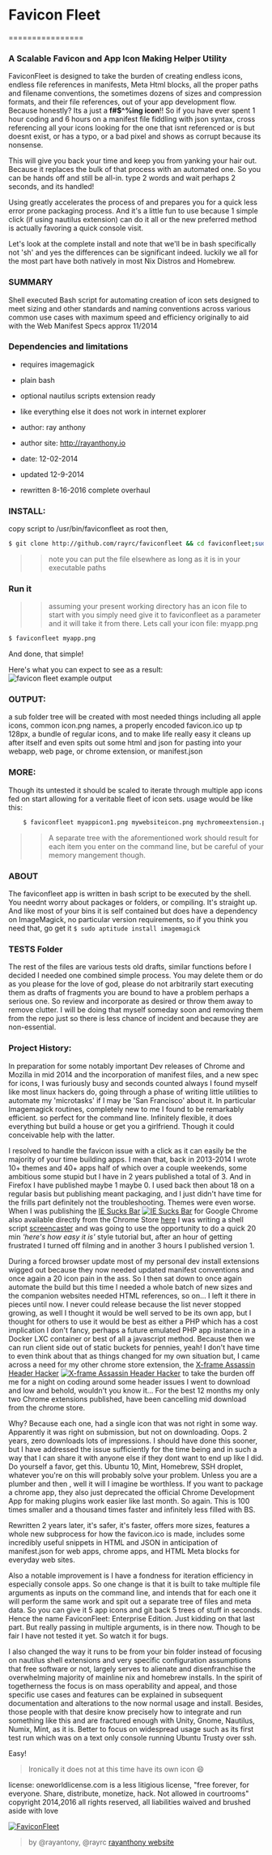 # Favicon Fleet
================

### A Scalable Favicon and App Icon Making Helper Utility

FaviconFleet is designed to take the burden of creating endless icons, endless file references in manifests, Meta Html blocks, all the proper paths and filename conventions, the sometimes dozens of sizes and compression formats, and their  file references, out of your app development flow. Because honestly? Its a just a **f#$^%ing icon**!! So if you have ever spent 1 hour coding and 6 hours on a manifest file fiddling with json syntax, cross referencing all your icons looking for the one that isnt referenced or is but doesnt exist, or has a typo, or a bad pixel and shows as corrupt because its nonsense. 

This will give you back your time and keep you from yanking your hair out. Because it replaces the bulk of that process with an automated one. So you can be hands off and still be all-in. type 2 words and wait perhaps 2 seconds, and its handled! 

Using greatly accelerates the process of and prepares you for a quick less error prone packaging process. And it's a little fun to use because 1 simple click (if using nautilus extension) can do it all or the new preferred method is actually favoring a quick console visit.

Let's look at the complete install and note that we'll be in bash specifically not 'sh' and yes the differences can be significant indeed. luckily we all for the most part have both natively in most Nix Distros and Homebrew. 


### SUMMARY
Shell executed Bash script for automating creation of icon sets designed to meet sizing and other standards and naming conventions across various common use cases with maximum speed and efficiency originally to aid with the Web Manifest Specs approx 11/2014

### Dependencies and limitations
* requires imagemagick 
* plain bash 
* optional nautilus scripts extension ready
* like everything else it does not work in internet explorer
 
* author: ray anthony 
* author site: http://rayanthony.io
* date: 12-02-2014
* updated 12-9-2014
* rewritten 8-16-2016 complete overhaul 

### INSTALL:
 copy script to /usr/bin/faviconfleet as root then,
 
```bash
$ git clone http://github.com/rayrc/faviconfleet && cd faviconfleet;sudo chown root:root faviconfleet && sudo chmod +x faviconfleet && sudo cp -a faviconfleet /usr/bin/faviconfleet
```

>>note you can put the file elsewhere as long as it is in your executable paths


### Run it
>>assuming your present working directory has an icon file to start with you simply need give it to faviconfleet as a parameter and it will take it from there. Lets call your icon file: myapp.png

```sh
$ faviconfleet myapp.png
```

And done, that simple!

Here's what you can expect to see as a result: ![favicon fleet example output](https://raw.githubusercontent.com/rayrc/faviconfleet/master/faviconfleet.png)

### OUTPUT:
   a sub folder tree will be created with most needed things including all apple icons, common icon.png names, a properly encoded favicon.ico up tp 128px, a bundle of regular icons, and to make life really easy it cleans up after itself and even spits out some html and json for pasting into your webapp, web page, or chrome extension, or manifest.json

### MORE:
   Though its untested it should be scaled to iterate through multiple app icons fed on start allowing for a veritable fleet of icon sets. usage would be like this:
```bash
    $ faviconfleet myappicon1.png mywebsiteicon.png mychromeextension.png [...]
```
>>A separate tree with the aforementioned work should result for each item you enter on the command line, but be careful of your memory mangement though.

### ABOUT 
The faviconfleet app is written in bash script to be executed by the shell. You neednt worry about packages or folders, or compiling. It's straight up. And like most of your bins it is self contained but does have a dependency on ImageMagick, no particular version requirements, so if you think you need that, go get it ```$ sudo aptitude install imagemagick```

### TESTS Folder 
The rest of the files are various tests old drafts, similar functions before I decided I needed one combined simple process. You may delete them or do as you please for the love of god, please do not arbitrarily start executing them as drafts of fragments you are bound to have a problem perhaps a serious one. So review and incorporate as desired or throw them away to remove clutter. I will be doing that myself someday soon and removing them from the repo just so there is less chance of incident and because they are non-essential. 


### Project History: 
In preparation for some notably important Dev releases of Chrome and Mozilla in mid 2014 and the incorporation of manifest files, and a new spec for icons, I was furiously busy and seconds counted always I found myself like most linux hackers do, going through a phase of writing little utilities to automate my 'microtasks' if I may be 'San Francisco' about it. In particular Imagemagick routines, completely new to me I found to be remarkably efficient. so perfect for the command line. Infinitely flexible, it does everything but build a house or get you a girlfriend. Though it could conceivable help with the latter.

I resolved to handle the favicon issue with a click as it can easily be the majority of your time building apps. I mean that, back in 2013-2014 I wrote 10+ themes and 40+ apps half of which over a couple weekends, some ambitious some stupid but I have in 2 years published a total of 3. And in Firefox I have published maybe 1 maybe 0. I used back then about 18 on a regular basis but publishing meant packaging, and I just didn't have time for the frills part definitely not the troubleshooting. Themes were even worse. When I was publishing the [IE Sucks Bar](http://rayanthony.io/extensions/) [![IE Sucks Bar](https://lh3.googleusercontent.com/20xiSVHWthXfhx6uPqcPhI_25g88ILqUj16P7goyW3sUPWox-Dd8hRlCEw39fxyNyV2t5tWe=s128-h128-e365 "IE Sucks Bar")](http://rayanthony.io/extensions/) for Google Chrome also available directly from the Chrome Store [here](https://chrome.google.com/webstore/detail/ie-sucks/ejbiekjpeokjbhahjchhbgkpabjhbiec) I was writing a shell script [screencaster](https://gist.github.com/rayantony/eeede9b576079614869f) and was going to use the opportunity to do a quick 20 min *'here's how easy it is'* style tutorial but, after an hour of getting frustrated I turned off filming and in another 3 hours I published version 1.

During a forced browser update most of my personal dev install extensions wigged out because they now needed updated manifest conventions and once again a 20 icon pain in the ass. So I then sat down to once again automate the build but this time I needed a whole batch of new sizes and the companion websites needed HTML references, so on... I left it there in pieces until now. I never could release because the list never stopped growing, as well I thought it would be well served to be its own app, but I thought for others to use it would be best as either a PHP which has a cost implication I don't fancy, perhaps a future emulated PHP app instance in a Docker LXC container or best of all a javascript method. Because then we can run client side out of static buckets for pennies, yeah! I don't have time to even think about that as things changed for my own situation but, I came across a need for my other chrome store extension, the [X-frame Assassin Header Hacker](https://chrome.google.com/webstore/detail/xframe-assassin-by-x-ray/nigpljchmlcjkhbglkdimgaplklombph "X-Frame Assassin") [![X-frame Assassin Header Hacker](https://lh3.googleusercontent.com/gu6dGMHqgdlQJUjAT67DfXCQQg-Z_AXbGOHqwY7ihI7bqZxSb9ZQ0FO3FsRnjKNREXKKT1JibAs=s96-h96-e365)](https://chrome.google.com/webstore/detail/xframe-assassin-by-x-ray/nigpljchmlcjkhbglkdimgaplklombph "X-Frame Assassin") to take the burden off me for a night on coding around some header issues I went to download and low and behold, wouldn't you know it... For the best 12 months my only two Chrome extensions published, have been cancelling mid download from the chrome store. 

Why? Because each one, had a single icon that was not right in some way. Apparently it was right on submission, but not on downloading. Oops. 2 years, zero downloads lots of impressions. I should have done this sooner, but I have addressed the issue sufficiently for the time being and in such a way that I can share it with anyone else if they dont want to end up like I did. Do yourself a favor, get this. Ubuntu 10, Mint, Homebrew, SSH droplet, whatever you're on this will probably solve your problem. Unless you are a plumber and then , well it will I imagine be worthless. If you want to package a chrome app, they also just deprecated the official Chrome Development App for making plugins work easier like last month. So again. This is 100 times smaller and a thousand times faster and infinitely less filled with BS. 

Rewritten 2 years later, it's safer, it's faster, offers more sizes, features a whole new subprocess for how the favicon.ico is made, includes some incredibly useful snippets in HTML and JSON in anticipation of manifest.json for web apps, chrome apps, and HTML Meta blocks for everyday web sites. 

Also a notable improvement is I have a fondness for iteration efficiency in especially console apps. So one change is that it is built to take multiple file arguments as inputs on the command line, and intends that for each one it will perform the same work and spit out a separate tree of files and meta data. So you can give it 5 app icons and git back 5 trees of stuff in seconds. Hence the name FaviconFleet: Enterprise Edition. Just kidding on that last part. But really passing in multiple arguments, is in there now. Though to be fair I have not tested it yet. So watch it for bugs. 

I also changed the way it runs to be from your bin folder instead of focusing on nautilus shell extensions and very specific configuration assumptions that free software or not, largely serves to alienate and disenfranchise the overwhelming majority of mainline nix and homebrew installs. In the spirit of togetherness the focus is on mass operability and appeal, and those specific use cases and features can be explained in subsequent documentation and alterations to the now normal usage and install. Besides, those people with that desire know precisely how to integrate and run something like this and are fractured enough with Unity, Gnome, Nautilus, Numix, Mint, as it is. Better to focus on widespread usage such as its first test run which was on a text only console running Ubuntu Trusty over ssh. 

Easy!


> Ironically it does not at this time have its own icon :smile:

 license: oneworldlicense.com is a less litigious license, "free forever, for everyone. Share, distribute, monetize, hack. Not allowed in courtrooms"
 copyright 2014,2016 all rights reserved, all liabilities waived and brushed aside with love

[![FaviconFleet](https://chart.googleapis.com/chart?chs=250x250&cht=qr&chl=https://github.com/rayrc/faviconfleet/edit/master/README.md "FaviconFleet")](https://github.com/rayrc/faviconfleet/edit/master/ "FaviconFleet")


> by @rayantony, @rayrc [rayanthony website](http://rayanthony.io/extensions/)
